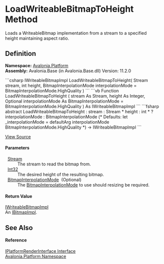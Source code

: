 # LoadWriteableBitmapToHeight Method


Loads a WriteableBitmap implementation from a stream to a specified height maintaining aspect ratio.



## Definition
**Namespace:** <a href="N_Avalonia_Platform">Avalonia.Platform</a>  
**Assembly:** Avalonia.Base (in Avalonia.Base.dll) Version: 11.2.0

<Tabs groupId="api-code-preview">
<TabItem value="csharp" label="C#">
```csharp
IWriteableBitmapImpl LoadWriteableBitmapToHeight(
	Stream stream,
	int height,
	BitmapInterpolationMode interpolationMode = BitmapInterpolationMode.HighQuality
)
```
</TabItem>
<TabItem value="vb" label="VB">
```vb
Function LoadWriteableBitmapToHeight ( 
	stream As Stream,
	height As Integer,
	Optional interpolationMode As BitmapInterpolationMode = BitmapInterpolationMode.HighQuality
) As IWriteableBitmapImpl
```
</TabItem>
<TabItem value="fsharp" label="F#">
```fsharp
abstract LoadWriteableBitmapToHeight : 
        stream : Stream * 
        height : int * 
        ?interpolationMode : BitmapInterpolationMode 
(* Defaults:
        let _interpolationMode = defaultArg interpolationMode BitmapInterpolationMode.HighQuality
*)
-> IWriteableBitmapImpl 
```
</TabItem>
</Tabs>



<a href="https://github.com/AvaloniaUI/Avalonia/tree/master/src/Avalonia.Base/Platform/IPlatformRenderInterface.cs" title="View the source code">View Source</a>



#### Parameters
<dl><dt>  <a href="https://learn.microsoft.com/dotnet/api/system.io.stream" target="_blank" rel="noopener noreferrer">Stream</a></dt><dd>The stream to read the bitmap from.</dd><dt>  <a href="https://learn.microsoft.com/dotnet/api/system.int32" target="_blank" rel="noopener noreferrer">Int32</a></dt><dd>The desired height of the resulting bitmap.</dd><dt>  <a href="T_Avalonia_Media_Imaging_BitmapInterpolationMode">BitmapInterpolationMode</a>  (Optional)</dt><dd>The <a href="T_Avalonia_Media_Imaging_BitmapInterpolationMode">BitmapInterpolationMode</a> to use should resizing be required.</dd></dl>

#### Return Value
<a href="T_Avalonia_Platform_IWriteableBitmapImpl">IWriteableBitmapImpl</a>  
An <a href="T_Avalonia_Platform_IBitmapImpl">IBitmapImpl</a>.

## See Also


#### Reference
<a href="T_Avalonia_Platform_IPlatformRenderInterface">IPlatformRenderInterface Interface</a>  
<a href="N_Avalonia_Platform">Avalonia.Platform Namespace</a>  
